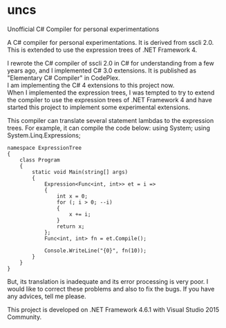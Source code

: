 # uncs
Unofficial C# Compiler for personal experimentations

A C# compiler for personal experimentations. It is derived from sscli 2.0.  
This is extended to use the expression trees of .NET Framework 4.

I rewrote the C# compiler of sscli 2.0 in C# for understanding from a few years ago,
and I implemented C# 3.0 extensions. It is published as "Elementary C# Compiler" in CodePlex.  
I am implementing the C# 4 extensions to this project now.  
When I implemented the expression trees, I was tempted to try to extend the compiler to use the expression trees of .NET Framework 4 and have started this project to implement some experimental extensions.

This compiler can translate several statement lambdas to the expression trees. For example, it can compile the code below:
    using System;
    using System.Linq.Expressions;
    
    namespace ExpressionTree
    {
        class Program
        {
            static void Main(string[] args)
            {
                Expression<Func<int, int>> et = i =>
                {
                    int x = 0;
                    for (; i > 0; --i)
                    {
                        x += i;
                    }
                    return x;
                };
                Func<int, int> fn = et.Compile();
    
                Console.WriteLine("{0}", fn(10));
            }
        }
    }

But, its translation is inadequate and its error processing is very poor. I would like to correct these problems and also to fix the bugs. If you have any advices, tell me please.

This project is developed on .NET Framework 4.6.1 with Visual Studio 2015 Community.
